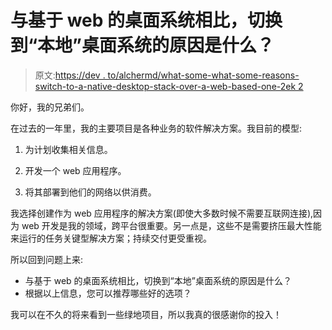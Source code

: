 # 与基于 web 的桌面系统相比，切换到“本地”桌面系统的原因是什么？

> 原文:[https://dev . to/alchermd/what-some-what-some-reasons-switch-to-a-native-desktop-stack-over-a-web-based-one-2ek 2](https://dev.to/alchermd/what-are-some-reasons-to-switch-to-a-native-desktop-stack-over-a-web-based-one-2ek2)

你好，我的兄弟们。

在过去的一年里，我的主要项目是各种业务的软件解决方案。我目前的模型:

1.  为计划收集相关信息。

2.  开发一个 web 应用程序。

3.  将其部署到他们的网络以供消费。

我选择创建作为 web 应用程序的解决方案(即使大多数时候不需要互联网连接),因为 web 开发是我的领域，跨平台很重要。另一点是，这些不是需要挤压最大性能来运行的任务关键型解决方案；持续交付更受重视。

所以回到问题上来:

*   与基于 web 的桌面系统相比，切换到“本地”桌面系统的原因是什么？
*   根据以上信息，您可以推荐哪些好的选项？

我可以在不久的将来看到一些绿地项目，所以我真的很感谢你的投入！